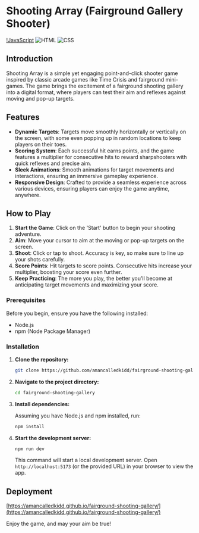 # Shooting Array (Fairground Gallery Shooter)

[!JavaScript](https://img.shields.io/badge/JavaScript-F7DF1E?style=for-the-badge&logo=javascript&logoColor=black)
![HTML](https://img.shields.io/badge/HTML5-E34F26?style=for-the-badge&logo=html5&logoColor=white)
![CSS](https://img.shields.io/badge/CSS3-1572B6?style=for-the-badge&logo=css3&logoColor=white)

## Introduction
Shooting Array is a simple yet engaging point-and-click shooter game inspired by classic arcade games like Time Crisis and fairground mini-games. The game brings the excitement of a fairground shooting gallery into a digital format, where players can test their aim and reflexes against moving and pop-up targets.

## Features
- **Dynamic Targets**: Targets move smoothly horizontally or vertically on the screen, with some even popping up in random locations to keep players on their toes.
- **Scoring System**: Each successful hit earns points, and the game features a multiplier for consecutive hits to reward sharpshooters with quick reflexes and precise aim.
- **Sleek Animations**: Smooth animations for target movements and interactions, ensuring an immersive gameplay experience.
- **Responsive Design**: Crafted to provide a seamless experience across various devices, ensuring players can enjoy the game anytime, anywhere.

## How to Play
1. **Start the Game**: Click on the 'Start' button to begin your shooting adventure.
2. **Aim**: Move your cursor to aim at the moving or pop-up targets on the screen.
3. **Shoot**: Click or tap to shoot. Accuracy is key, so make sure to line up your shots carefully.
4. **Score Points**: Hit targets to score points. Consecutive hits increase your multiplier, boosting your score even further.
5. **Keep Practicing**: The more you play, the better you'll become at anticipating target movements and maximizing your score.

### Prerequisites

Before you begin, ensure you have the following installed:
- Node.js
- npm (Node Package Manager)

### Installation

1. **Clone the repository:**

    ```sh
    git clone https://github.com/amancalledkidd/fairground-shooting-gallery.git
    ```

2. **Navigate to the project directory:**

    ```sh
    cd fairground-shooting-gallery
    ```

3. **Install dependencies:**

    Assuming you have Node.js and npm installed, run:

    ```sh
    npm install
    ```

4. **Start the development server:**

    ```sh
    npm run dev
    ```

    This command will start a local development server. Open `http://localhost:5173` (or the provided URL) in your browser to view the app.

## Deployment

[https://amancalledkidd.github.io/fairground-shooting-gallery/](https://amancalledkidd.github.io/fairground-shooting-gallery/)

Enjoy the game, and may your aim be true!
